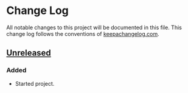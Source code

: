 # Change Log

All notable changes to this project will be documented in this file.
This change log follows the conventions of
[keepachangelog.com](http://keepachangelog.com/).

## [Unreleased]

### Added

- Started project.

[Unreleased]: https://github.com/brunchboy/beat-carabiner/compare/0.0.0...HEAD

